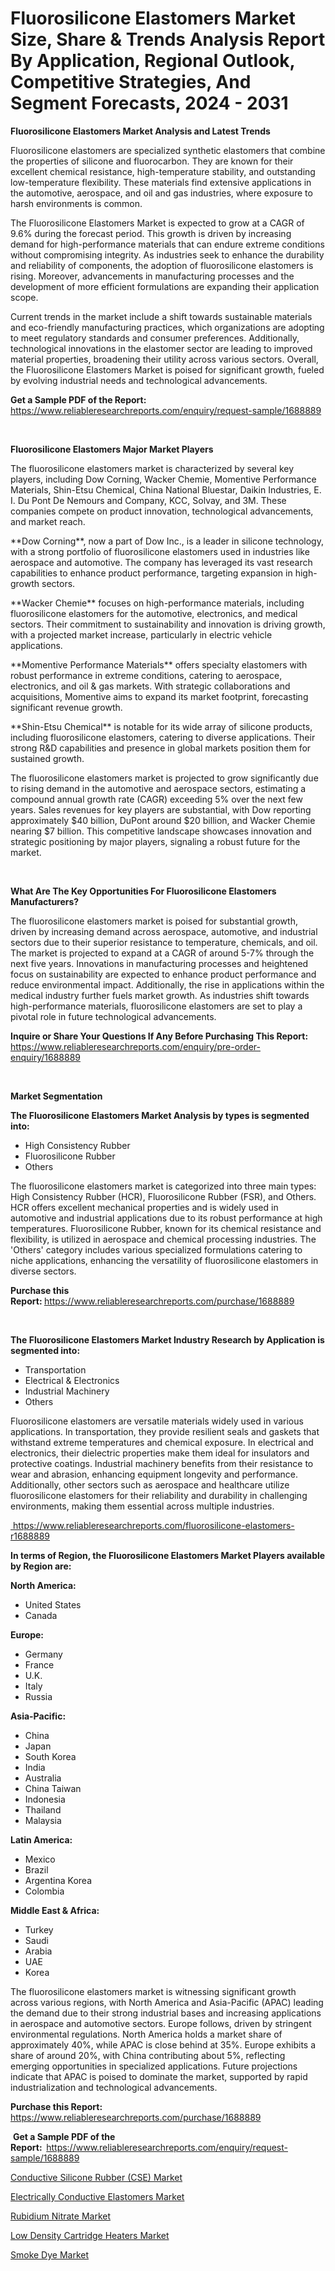 <p><h1>Fluorosilicone Elastomers Market Size, Share & Trends Analysis Report By Application, Regional Outlook, Competitive Strategies, And Segment Forecasts, 2024 - 2031</h1></p><p><strong>Fluorosilicone Elastomers Market Analysis and Latest Trends</strong></p>
<p><p>Fluorosilicone elastomers are specialized synthetic elastomers that combine the properties of silicone and fluorocarbon. They are known for their excellent chemical resistance, high-temperature stability, and outstanding low-temperature flexibility. These materials find extensive applications in the automotive, aerospace, and oil and gas industries, where exposure to harsh environments is common.</p><p>The Fluorosilicone Elastomers Market is expected to grow at a CAGR of 9.6% during the forecast period. This growth is driven by increasing demand for high-performance materials that can endure extreme conditions without compromising integrity. As industries seek to enhance the durability and reliability of components, the adoption of fluorosilicone elastomers is rising. Moreover, advancements in manufacturing processes and the development of more efficient formulations are expanding their application scope.</p><p>Current trends in the market include a shift towards sustainable materials and eco-friendly manufacturing practices, which organizations are adopting to meet regulatory standards and consumer preferences. Additionally, technological innovations in the elastomer sector are leading to improved material properties, broadening their utility across various sectors. Overall, the Fluorosilicone Elastomers Market is poised for significant growth, fueled by evolving industrial needs and technological advancements.</p></p>
<p><strong>Get a Sample PDF of the Report:&nbsp;</strong> <a href="https://www.reliableresearchreports.com/enquiry/request-sample/1688889?utm_campaign=10&utm_medium=2&utm_source=Github&utm_content=ia&utm_term=17102024&utm_id=fluorosilicone-elastomers">https://www.reliableresearchreports.com/enquiry/request-sample/1688889</a></p>
<p>&nbsp;</p>
<p><strong>Fluorosilicone Elastomers Major Market Players</strong></p>
<p><p>The fluorosilicone elastomers market is characterized by several key players, including Dow Corning, Wacker Chemie, Momentive Performance Materials, Shin-Etsu Chemical, China National Bluestar, Daikin Industries, E. I. Du Pont De Nemours and Company, KCC, Solvay, and 3M. These companies compete on product innovation, technological advancements, and market reach.</p><p>**Dow Corning**, now a part of Dow Inc., is a leader in silicone technology, with a strong portfolio of fluorosilicone elastomers used in industries like aerospace and automotive. The company has leveraged its vast research capabilities to enhance product performance, targeting expansion in high-growth sectors.</p><p>**Wacker Chemie** focuses on high-performance materials, including fluorosilicone elastomers for the automotive, electronics, and medical sectors. Their commitment to sustainability and innovation is driving growth, with a projected market increase, particularly in electric vehicle applications.</p><p>**Momentive Performance Materials** offers specialty elastomers with robust performance in extreme conditions, catering to aerospace, electronics, and oil & gas markets. With strategic collaborations and acquisitions, Momentive aims to expand its market footprint, forecasting significant revenue growth.</p><p>**Shin-Etsu Chemical** is notable for its wide array of silicone products, including fluorosilicone elastomers, catering to diverse applications. Their strong R&D capabilities and presence in global markets position them for sustained growth.</p><p>The fluorosilicone elastomers market is projected to grow significantly due to rising demand in the automotive and aerospace sectors, estimating a compound annual growth rate (CAGR) exceeding 5% over the next few years. Sales revenues for key players are substantial, with Dow reporting approximately $40 billion, DuPont around $20 billion, and Wacker Chemie nearing $7 billion. This competitive landscape showcases innovation and strategic positioning by major players, signaling a robust future for the market.</p></p>
<p>&nbsp;</p>
<p><strong>What Are The Key Opportunities For Fluorosilicone Elastomers Manufacturers?</strong></p>
<p><p>The fluorosilicone elastomers market is poised for substantial growth, driven by increasing demand across aerospace, automotive, and industrial sectors due to their superior resistance to temperature, chemicals, and oil. The market is projected to expand at a CAGR of around 5-7% through the next five years. Innovations in manufacturing processes and heightened focus on sustainability are expected to enhance product performance and reduce environmental impact. Additionally, the rise in applications within the medical industry further fuels market growth. As industries shift towards high-performance materials, fluorosilicone elastomers are set to play a pivotal role in future technological advancements.</p></p>
<p><strong>Inquire or Share Your Questions If Any Before Purchasing This Report:</strong> <a href="https://www.reliableresearchreports.com/enquiry/pre-order-enquiry/1688889?utm_campaign=10&utm_medium=2&utm_source=Github&utm_content=ia&utm_term=17102024&utm_id=fluorosilicone-elastomers">https://www.reliableresearchreports.com/enquiry/pre-order-enquiry/1688889</a></p>
<p>&nbsp;</p>
<p><strong>Market Segmentation</strong></p>
<p><strong>The Fluorosilicone Elastomers Market Analysis by types is segmented into:</strong></p>
<p><ul><li>High Consistency Rubber</li><li>Fluorosilicone Rubber</li><li>Others</li></ul></p>
<p><p>The fluorosilicone elastomers market is categorized into three main types: High Consistency Rubber (HCR), Fluorosilicone Rubber (FSR), and Others. HCR offers excellent mechanical properties and is widely used in automotive and industrial applications due to its robust performance at high temperatures. Fluorosilicone Rubber, known for its chemical resistance and flexibility, is utilized in aerospace and chemical processing industries. The 'Others' category includes various specialized formulations catering to niche applications, enhancing the versatility of fluorosilicone elastomers in diverse sectors.</p></p>
<p><strong>Purchase this Report:&nbsp;</strong><a href="https://www.reliableresearchreports.com/purchase/1688889?utm_campaign=10&utm_medium=2&utm_source=Github&utm_content=ia&utm_term=17102024&utm_id=fluorosilicone-elastomers">https://www.reliableresearchreports.com/purchase/1688889</a></p>
<p>&nbsp;</p>
<p><strong>The Fluorosilicone Elastomers Market Industry Research by Application is segmented into:</strong></p>
<p><ul><li>Transportation</li><li>Electrical & Electronics</li><li>Industrial Machinery</li><li>Others</li></ul></p>
<p><p>Fluorosilicone elastomers are versatile materials widely used in various applications. In transportation, they provide resilient seals and gaskets that withstand extreme temperatures and chemical exposure. In electrical and electronics, their dielectric properties make them ideal for insulators and protective coatings. Industrial machinery benefits from their resistance to wear and abrasion, enhancing equipment longevity and performance. Additionally, other sectors such as aerospace and healthcare utilize fluorosilicone elastomers for their reliability and durability in challenging environments, making them essential across multiple industries.</p></p>
<p><a href="https://www.reliableresearchreports.com/fluorosilicone-elastomers-r1688889?utm_campaign=10&utm_medium=2&utm_source=Github&utm_content=ia&utm_term=17102024&utm_id=fluorosilicone-elastomers">&nbsp;https://www.reliableresearchreports.com/fluorosilicone-elastomers-r1688889</a></p>
<p><strong>In terms of Region, the Fluorosilicone Elastomers Market Players available by Region are:</strong></p>
<p>
    <p> <strong> North America: </strong>
        <ul>
            <li>United States</li>
            <li>Canada</li>
        </ul>
        </p> 
    <p> <strong> Europe: </strong>
        <ul>
            <li>Germany</li>
            <li>France</li>
            <li>U.K.</li>
            <li>Italy</li>
            <li>Russia</li>
        </ul>
        </p> 
    <p> <strong> Asia-Pacific: </strong>
        <ul>
            <li>China</li>
            <li>Japan</li>
            <li>South Korea</li>
            <li>India</li>
            <li>Australia</li>
            <li>China Taiwan</li>
            <li>Indonesia</li>
            <li>Thailand</li>
            <li>Malaysia</li>
        </ul>
        </p> 
    <p> <strong> Latin America: </strong>
        <ul>
            <li>Mexico</li>
            <li>Brazil</li>
            <li>Argentina Korea</li>
            <li>Colombia</li>
        </ul>
        </p> 
    <p> <strong> Middle East & Africa: </strong>
        <ul>
            <li>Turkey</li>
            <li>Saudi</li>
            <li>Arabia</li>
            <li>UAE</li>
            <li>Korea</li>
        </ul>
    </p>
    </p>
<p><p>The fluorosilicone elastomers market is witnessing significant growth across various regions, with North America and Asia-Pacific (APAC) leading the demand due to their strong industrial bases and increasing applications in aerospace and automotive sectors. Europe follows, driven by stringent environmental regulations. North America holds a market share of approximately 40%, while APAC is close behind at 35%. Europe exhibits a share of around 20%, with China contributing about 5%, reflecting emerging opportunities in specialized applications. Future projections indicate that APAC is poised to dominate the market, supported by rapid industrialization and technological advancements.</p></p>
<p><strong>Purchase this Report: </strong><a href="https://www.reliableresearchreports.com/purchase/1688889?utm_campaign=10&utm_medium=2&utm_source=Github&utm_content=ia&utm_term=17102024&utm_id=fluorosilicone-elastomers">https://www.reliableresearchreports.com/purchase/1688889</a></p>
<p>&nbsp;<strong>Get a Sample PDF of the Report:&nbsp;&nbsp;</strong><a href="https://www.reliableresearchreports.com/enquiry/request-sample/1688889?utm_campaign=10&utm_medium=2&utm_source=Github&utm_content=ia&utm_term=17102024&utm_id=fluorosilicone-elastomers">https://www.reliableresearchreports.com/enquiry/request-sample/1688889</a></p>
<p><strong></strong></p>
<p><p><a href="https://github.com/MCGEE-CRANECaitlyn/Market-Research-Report-List-1/blob/main/conductive-silicone-rubber-cse-market.md?utm_campaign=10&utm_medium=2&utm_source=Github&utm_content=ia&utm_term=17102024&utm_id=fluorosilicone-elastomers">Conductive Silicone Rubber (CSE) Market</a></p><p><a href="https://github.com/Annahawkins697/Market-Research-Report-List-1/blob/main/electrically-conductive-elastomers-market.md?utm_campaign=10&utm_medium=2&utm_source=Github&utm_content=ia&utm_term=17102024&utm_id=fluorosilicone-elastomers">Electrically Conductive Elastomers Market</a></p><p><a href="https://www.linkedin.com/pulse/rubidium-nitrate-market-indicators-size-regional-breakdown-om45f?utm_campaign=10&utm_medium=2&utm_source=Github&utm_content=ia&utm_term=17102024&utm_id=fluorosilicone-elastomers">Rubidium Nitrate Market</a></p><p><a href="https://issuu.com/reportprime-2/docs/low-density-cartridge-heaters-marke_d1ba06e1222f5c?utm_campaign=10&utm_medium=2&utm_source=Github&utm_content=ia&utm_term=17102024&utm_id=fluorosilicone-elastomers">Low Density Cartridge Heaters Market</a></p><p><a href="https://www.linkedin.com/pulse/global-smoke-dye-market-product-types-applications-regional-gqpcf?utm_campaign=10&utm_medium=2&utm_source=Github&utm_content=ia&utm_term=17102024&utm_id=fluorosilicone-elastomers">Smoke Dye Market</a></p></p>
